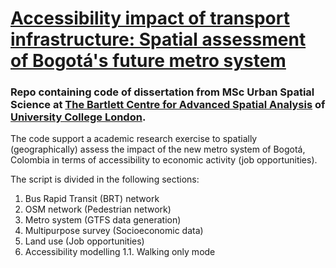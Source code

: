 # [Accessibility impact of transport infrastructure: Spatial assessment of Bogotá's future metro system](https://www.researchgate.net/publication/377531023_Accessibility_impact_of_transport_infrastructure_Spatial_assessment_of_Bogota's_future_metro_system)

### Repo containing code of dissertation from MSc Urban Spatial Science at [The Bartlett Centre for Advanced Spatial Analysis](https://www.ucl.ac.uk/bartlett/casa/) of [University College London](https://www.ucl.ac.uk/).

The code support a academic research exercise to spatially (geographically) assess the impact of the new metro system of Bogotá, Colombia in terms of accessibility to economic activity (job opportunities). 

The script is divided in the following sections:

 1. Bus Rapid Transit (BRT) network
 1. OSM network (Pedestrian network)
 1. Metro system (GTFS data generation)
 1. Multipurpose survey (Socioeconomic data)
 1. Land use (Job opportunities)
 1. Accessibility modelling
 1.1. Walking only mode